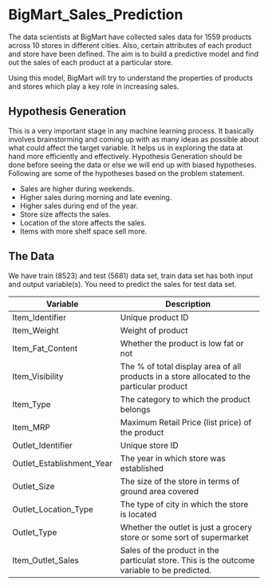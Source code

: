 # BigMart_Sales_Prediction

The data scientists at BigMart have collected sales data for 1559 products across 10 stores in different cities. Also, certain attributes of each product and store have been defined. The aim is to build a predictive model and find out the sales of each product at a particular store.

Using this model, BigMart will try to understand the properties of products and stores which play a key role in increasing sales.

## Hypothesis Generation
This is a very important stage in any machine learning process. It basically involves brainstorming and coming up with as many ideas as possible about what could affect the target variable. It helps us in exploring the data at hand more efficiently and effectively. Hypothesis Generation should be done before seeing the data or else we will end up with biased hypotheses. Following are some of the hypotheses based on the problem statement.

- Sales are higher during weekends.
- Higher sales during morning and late evening.
- Higher sales during end of the year.
- Store size affects the sales.
- Location of the store affects the sales.
- Items with more shelf space sell more.

## The Data
We have train (8523) and test (5681) data set, train data set has both input and output variable(s). You need to predict the sales for test data set.

Variable | Description
----------|--------------
Item_Identifier | Unique product ID
Item_Weight | Weight of product
Item_Fat_Content | Whether the product is low fat or not
Item_Visibility | The % of total display area of all products in a    store allocated to the particular product
Item_Type | The category to which the product belongs
Item_MRP | Maximum Retail Price (list price) of the product
Outlet_Identifier | Unique store ID
Outlet_Establishment_Year | The year in which store was established
Outlet_Size | The size of the store in terms of ground area covered
Outlet_Location_Type | The type of city in which the store is located
Outlet_Type | Whether the outlet is just a grocery store or some sort of supermarket
Item_Outlet_Sales | Sales of the product in the particulat store. This is the outcome variable to be predicted.
